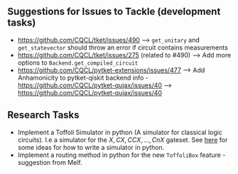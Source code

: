 ## Suggestions for Issues to Tackle (development tasks)

- https://github.com/CQCL/tket/issues/490 --> `get_unitary` and `get_statevector` should throw an error if circuit contains measurements
- https://github.com/CQCL/tket/issues/275 (related to #490) --> Add more options to `Backend.get_compiled_circuit`
- https://github.com/CQCL/pytket-extensions/issues/477 --> Add Anhamonicity to pytket-qiskit backend info
-https://github.com/CQCL/pytket-qujax/issues/40 --> https://github.com/CQCL/pytket-qujax/issues/40 


## Research Tasks
- Implement a Toffoli Simulator in python (A simulator for classical logic circuits). I.e a simulator for the ${X, CX, CCX, ..., CnX}$ gateset. See [here](https://barghouthi.github.io/2021/08/05/quantum/) for some ideas for how to write a simulator in python.
- Implement a routing method in python for the new `ToffoliBox` feature - suggestion from Melf.





